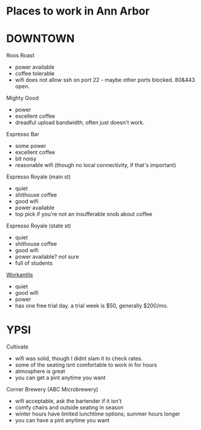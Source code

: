 Places to work in Ann Arbor
===========================


DOWNTOWN
========

Roos Roast
  - power available
  - coffee tolerable
  - wifi does not allow ssh on port 22 - maybe other ports blocked. 80&443 open.

Mighty Good
  - power
  - excellent coffee
  - dreadful upload bandwidth, often just doesn't work.

Espresso Bar
  - some power
  - excellent coffee
  - bit noisy
  - reasonable wifi (though no local connectivity, if that's important)

Espresso Royale (main st)
  - quiet
  - shithouse coffee
  - good wifi
  - power available
  - top pick if you're not an insufferable snob about coffee
  
Espresso Royale (state st)
  - quiet
  - shithouse coffee
  - good wifi
  - power available? not sure
  - full of students
  
[Workantile](workantile.com)
- quiet
- good wifi
- power
- has one free trial day. a trial week is $50, generally $200/mo.

YPSI
====

Cultivate
 - wifi was solid, though I didnt slam it to check rates.
 - some of the seating isnt comfortable to work in for hours
 - atmosphere is great
 - you can get a pint anytime you want

Corner Brewery (ABC Microbrewery)
 - wifi acceptable, ask the bartender if it isn't
 - comfy chairs and outside seating in season
 - winter hours have limited lunchtime options; summer hours longer
 - you can have a pint anytime you want
